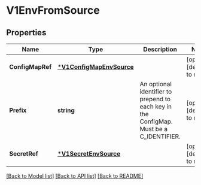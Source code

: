 # V1EnvFromSource

## Properties
Name | Type | Description | Notes
------------ | ------------- | ------------- | -------------
**ConfigMapRef** | [***V1ConfigMapEnvSource**](V1ConfigMapEnvSource.md) |  | [optional] [default to null]
**Prefix** | **string** | An optional identifier to prepend to each key in the ConfigMap. Must be a C_IDENTIFIER. | [optional] [default to null]
**SecretRef** | [***V1SecretEnvSource**](V1SecretEnvSource.md) |  | [optional] [default to null]

[[Back to Model list]](../README.md#documentation-for-models) [[Back to API list]](../README.md#documentation-for-api-endpoints) [[Back to README]](../README.md)


